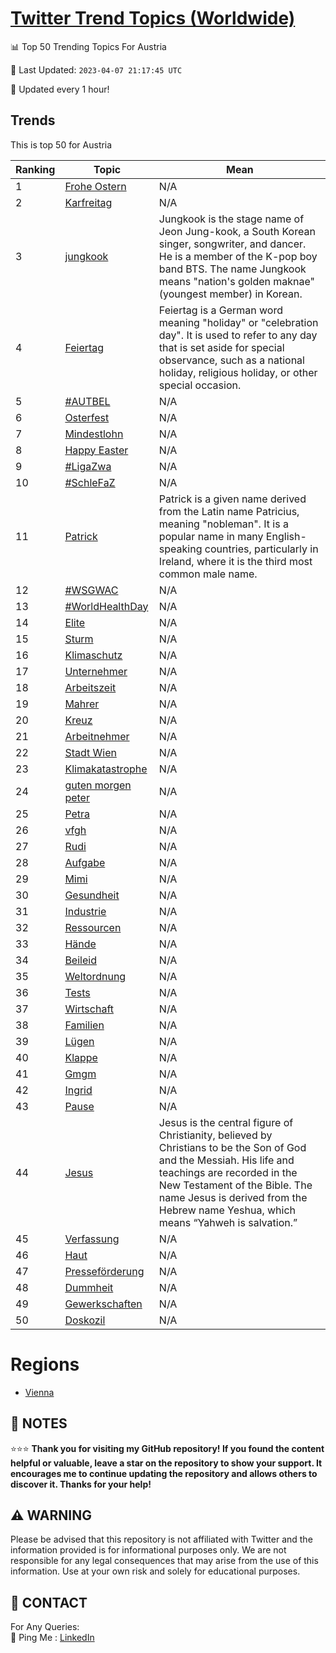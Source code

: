 [Twitter Trend Topics (Worldwide)](https://github.com/ErcinDedeoglu/Twitter-Trend-Topics)
==========


📊 Top 50 Trending Topics For Austria

📆 Last Updated: `2023-04-07 21:17:45 UTC`

🔧 Updated every 1 hour!


## Trends

This is top 50 for Austria

| Ranking | Topic | Mean |
| ------- | ------------ | ------------ |
| 1 | [Frohe Ostern](http://twitter.com/search?q=Frohe+Ostern) | N/A |
| 2 | [Karfreitag](http://twitter.com/search?q=Karfreitag) | N/A |
| 3 | [jungkook](http://twitter.com/search?q=jungkook) | Jungkook is the stage name of Jeon Jung-kook, a South Korean singer, songwriter, and dancer. He is a member of the K-pop boy band BTS. The name Jungkook means "nation's golden maknae" (youngest member) in Korean. |
| 4 | [Feiertag](http://twitter.com/search?q=Feiertag) | Feiertag is a German word meaning "holiday" or "celebration day". It is used to refer to any day that is set aside for special observance, such as a national holiday, religious holiday, or other special occasion. |
| 5 | [#AUTBEL](http://twitter.com/search?q=%23AUTBEL) | N/A |
| 6 | [Osterfest](http://twitter.com/search?q=Osterfest) | N/A |
| 7 | [Mindestlohn](http://twitter.com/search?q=Mindestlohn) | N/A |
| 8 | [Happy Easter](http://twitter.com/search?q=Happy+Easter) | N/A |
| 9 | [#LigaZwa](http://twitter.com/search?q=%23LigaZwa) | N/A |
| 10 | [#SchleFaZ](http://twitter.com/search?q=%23SchleFaZ) | N/A |
| 11 | [Patrick](http://twitter.com/search?q=Patrick) | Patrick is a given name derived from the Latin name Patricius, meaning "nobleman". It is a popular name in many English-speaking countries, particularly in Ireland, where it is the third most common male name. |
| 12 | [#WSGWAC](http://twitter.com/search?q=%23WSGWAC) | N/A |
| 13 | [#WorldHealthDay](http://twitter.com/search?q=%23WorldHealthDay) | N/A |
| 14 | [Elite](http://twitter.com/search?q=Elite) | N/A |
| 15 | [Sturm](http://twitter.com/search?q=Sturm) | N/A |
| 16 | [Klimaschutz](http://twitter.com/search?q=Klimaschutz) | N/A |
| 17 | [Unternehmer](http://twitter.com/search?q=Unternehmer) | N/A |
| 18 | [Arbeitszeit](http://twitter.com/search?q=Arbeitszeit) | N/A |
| 19 | [Mahrer](http://twitter.com/search?q=Mahrer) | N/A |
| 20 | [Kreuz](http://twitter.com/search?q=Kreuz) | N/A |
| 21 | [Arbeitnehmer](http://twitter.com/search?q=Arbeitnehmer) | N/A |
| 22 | [Stadt Wien](http://twitter.com/search?q=Stadt+Wien) | N/A |
| 23 | [Klimakatastrophe](http://twitter.com/search?q=Klimakatastrophe) | N/A |
| 24 | [guten morgen peter](http://twitter.com/search?q=guten+morgen+peter) | N/A |
| 25 | [Petra](http://twitter.com/search?q=Petra) | N/A |
| 26 | [vfgh](http://twitter.com/search?q=vfgh) | N/A |
| 27 | [Rudi](http://twitter.com/search?q=Rudi) | N/A |
| 28 | [Aufgabe](http://twitter.com/search?q=Aufgabe) | N/A |
| 29 | [Mimi](http://twitter.com/search?q=Mimi) | N/A |
| 30 | [Gesundheit](http://twitter.com/search?q=Gesundheit) | N/A |
| 31 | [Industrie](http://twitter.com/search?q=Industrie) | N/A |
| 32 | [Ressourcen](http://twitter.com/search?q=Ressourcen) | N/A |
| 33 | [Hände](http://twitter.com/search?q=H%c3%a4nde) | N/A |
| 34 | [Beileid](http://twitter.com/search?q=Beileid) | N/A |
| 35 | [Weltordnung](http://twitter.com/search?q=Weltordnung) | N/A |
| 36 | [Tests](http://twitter.com/search?q=Tests) | N/A |
| 37 | [Wirtschaft](http://twitter.com/search?q=Wirtschaft) | N/A |
| 38 | [Familien](http://twitter.com/search?q=Familien) | N/A |
| 39 | [Lügen](http://twitter.com/search?q=L%c3%bcgen) | N/A |
| 40 | [Klappe](http://twitter.com/search?q=Klappe) | N/A |
| 41 | [Gmgm](http://twitter.com/search?q=Gmgm) | N/A |
| 42 | [Ingrid](http://twitter.com/search?q=Ingrid) | N/A |
| 43 | [Pause](http://twitter.com/search?q=Pause) | N/A |
| 44 | [Jesus](http://twitter.com/search?q=Jesus) | Jesus is the central figure of Christianity, believed by Christians to be the Son of God and the Messiah. His life and teachings are recorded in the New Testament of the Bible. The name Jesus is derived from the Hebrew name Yeshua, which means “Yahweh is salvation.” |
| 45 | [Verfassung](http://twitter.com/search?q=Verfassung) | N/A |
| 46 | [Haut](http://twitter.com/search?q=Haut) | N/A |
| 47 | [Presseförderung](http://twitter.com/search?q=Pressef%c3%b6rderung) | N/A |
| 48 | [Dummheit](http://twitter.com/search?q=Dummheit) | N/A |
| 49 | [Gewerkschaften](http://twitter.com/search?q=Gewerkschaften) | N/A |
| 50 | [Doskozil](http://twitter.com/search?q=Doskozil) | N/A |



# Regions

* [Vienna](</Austria/Vienna.md>)



## 📝 NOTES

⭐⭐⭐ **Thank you for visiting my GitHub repository! If you found the content helpful or valuable, leave a star on the repository to show your support. It encourages me to continue updating the repository and allows others to discover it. Thanks for your help!**


## ⚠️ WARNING

Please be advised that this repository is not affiliated with Twitter and the information provided is for informational purposes only. We are not responsible for any legal consequences that may arise from the use of this information. Use at your own risk and solely for educational purposes.


## 📨 CONTACT

 For Any Queries:  
            🏓 Ping Me : [LinkedIn](https://www.linkedin.com/in/ercindedeoglu/)
